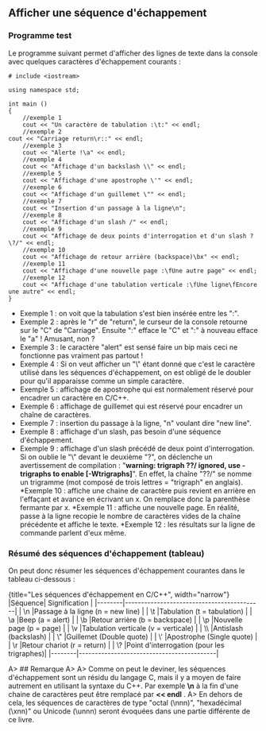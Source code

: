 ## Afficher une séquence d'échappement

### Programme test

Le programme suivant permet d'afficher des lignes de texte dans la console avec quelques caractères d'échappement courants :

    # include <iostream>
    
    using namespace std;
    
    int main ()
    {
        //exemple 1
        cout << "Un caractère de tabulation :\t:" << endl;
        //exemple 2        
	cout << "Carriage return\r::" << endl;
        //exemple 3
        cout << "Alerte !\a" << endl;
        //exemple 4
        cout << "Affichage d'un backslash \\" << endl;
        //exemple 5
        cout << "Affichage d'une apostrophe \'" << endl;
        //exemple 6
        cout << "Affichage d'un guillemet \"" << endl;
        //exemple 7
        cout << "Insertion d'un passage à la ligne\n";
        //exemple 8
        cout << "Affichage d'un slash /" << endl;
        //exemple 9
        cout << "Affichage de deux points d'interrogation et d'un slash ?\?/" << endl;
        //exemple 10
        cout << "Affichage de retour arrière (backspace)\bx" << endl;
        //exemple 11
        cout << "Affichage d'une nouvelle page :\fUne autre page" << endl;
        //exemple 12
        cout << "Affichage d'une tabulation verticale :\fUne ligne\fEncore une autre" << endl;
    }

* Exemple 1 : on voit que la tabulation s'est bien insérée entre les ":".
* Exemple 2 : après le "r" de "return", le curseur de la console retourne sur le "C" de "Carriage". Ensuite ":" efface le "C" et ":" à nouveau efface le "a" ! Amusant, non ?
* Exemple 3 : le caractère "alert" est sensé faire un bip mais ceci ne fonctionne pas vraiment pas partout !
* Exemple 4 : Si on veut afficher un "\\" étant donné que c'est le caractère utilisé dans les séquences d'échappement, on est obligé de le doubler pour qu'il apparaisse comme un simple caractère.
* Exemple 5 : affichage de apostrophe qui est normalement réservé pour encadrer un caractère en C/C++.
* Exemple 6 : affichage de guillemet qui est réservé pour encadrer un chaîne de caractères.
* Exemple 7 : insertion du passage à la ligne, "n" voulant dire "new line".
* Exemple 8 : affichage d'un slash, pas besoin d'une séquence d'échappement.
* Exemple 9 : affichage d'un slash précédé de deux point d'interrogation. Si on oublie le "\\" devant le deuxième "?", on déclenche un avertissement de compilation : "**warning: trigraph ??/ ignored, use -trigraphs to enable [-Wtrigraphs]**". En effet, la chaîne "??/" se nomme un trigramme (mot composé de trois lettres = "trigraph" en anglais).
*Exemple 10 : affiche une chaine de caractère puis revient en arrière en l'effaçant et avance en écrivant un x. On remplace donc la parenthèse fermante par x.
*Exemple 11 : affiche une nouvelle page. En réalité, passe à la ligne recopie le nombre de caractères vides de la chaîne précédente et affiche le texte.
*Exemple 12 : les résultats sur la ligne de commande parlent d'eux même.

### Résumé des séquences d'échappement (tableau)

On peut donc résumer les séquences d'échappement courantes dans le tableau ci-dessous :

{title="Les séquences d'échappement en C/C++", width="narrow"}
|Séquence|       Signification                       |
|--------|-------------------------------------------|
|  \n    |Passage à la ligne (n = new line)          |
|  \t    |Tabulation (t = tabulation)                |
|  \a    |Beep (a = alert)                           |
|  \b    |Retour arrière (b = backspace)             |
|  \p    |Nouvelle page (p = page)                   |
|  \v    |Tabulation verticale (v = verticale)       |
|  \\\\  |Antislash (backslash)                      |
|  \\"   |Guillemet (Double quote)                   |
|  \\'   |Apostrophe (Single quote)                  |
|  \r    |Retour chariot (r = return)                |
|  \\?   |Point d'interrogation (pour les trigraphes)|
|--------|-------------------------------------------|

A> ## Remarque
A>
A> Comme on peut le deviner, les séquences d'échappement sont un résidu du langage C, mais il y a moyen de faire autrement en utilisant la syntaxe du C++. Par exemple **\n** à la fin d'une chaine de caractères peut être remplacé par **<< endl** .
A> En dehors de cela, les séquences de caractères de type "octal (\nnn)", "hexadécimal (\xnn)" ou Unicode (\unnn) seront évoquées dans une partie différente de ce livre.

